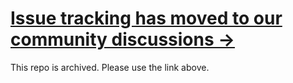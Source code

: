 # [Issue tracking has moved to our community discussions &rarr;](https://github.com/orgs/videovillage/discussions)

This repo is archived. Please use the link above.
